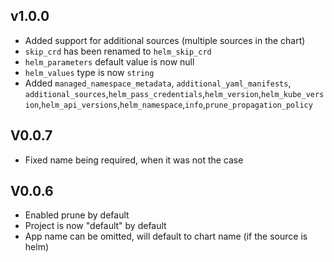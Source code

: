 ## v1.0.0
* Added support for additional sources (multiple sources in the chart)
* `skip_crd` has been renamed to `helm_skip_crd`
* `helm_parameters` default value is now null
* `helm_values` type is now `string`
* Added `managed_namespace_metadata`, `additional_yaml_manifests`, `additional_sources`,`helm_pass_credentials`,`helm_version`,`helm_kube_version`,`helm_api_versions`,`helm_namespace`,`info`,`prune_propagation_policy`

## V0.0.7
* Fixed name being required, when it was not the case

## V0.0.6
* Enabled prune by default
* Project is now "default" by default
* App name can be omitted, will default to chart name (if the source is helm)
